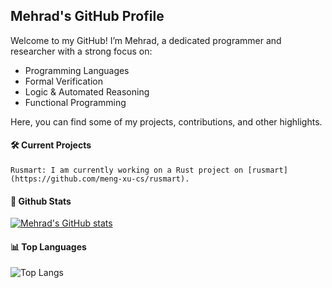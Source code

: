 ## Mehrad's GitHub Profile
Welcome to my GitHub! I’m Mehrad, a dedicated programmer and researcher with a strong focus on:

- Programming Languages
- Formal Verification
- Logic & Automated Reasoning
- Functional Programming

Here, you can find some of my projects, contributions, and other highlights.

#### 🛠️ Current Projects

    Rusmart: I am currently working on a Rust project on [rusmart](https://github.com/meng-xu-cs/rusmart).

#### 🌟 Github Stats

[![Mehrad's GitHub stats](https://github-readme-stats.vercel.app/api?username=mehrad31415&show_icons=true&theme=transparent)](https://github.com/anuraghazra/github-readme-stats)

#### 📊 Top Languages
![Top Langs](https://github-readme-stats.vercel.app/api/top-langs/?username=mehrad31415&exclude=Agent-based-modelling&hide=lex,yacc,batchfile,shell,css,ejs,html,jupyter%20notebook&langs_count=5&count_private=true&theme=moltack&hide_border=true&size_weight=0.6&count_weight=0.4)

